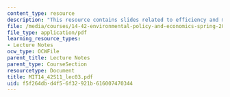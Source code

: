 ```yaml
---
content_type: resource
description: "This resource contains slides related to efficiency and markets.\r\n"
file: /media/courses/14-42-environmental-policy-and-economics-spring-2011/f5f264dbd4f56f32921b616007470344_MIT14_42S11_lec03.pdf
file_type: application/pdf
learning_resource_types:
- Lecture Notes
ocw_type: OCWFile
parent_title: Lecture Notes
parent_type: CourseSection
resourcetype: Document
title: MIT14_42S11_lec03.pdf
uid: f5f264db-d4f5-6f32-921b-616007470344
---
```

